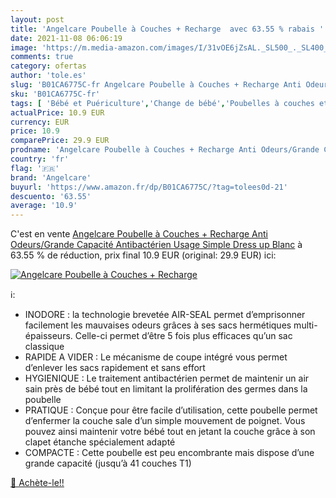 ```yaml
---
layout: post
title: 'Angelcare Poubelle à Couches + Recharge  avec 63.55 % rabais '
date: 2021-11-08 06:06:19
image: 'https://m.media-amazon.com/images/I/31vOE6jZsAL._SL500_._SL400_.jpg'
comments: true
category: ofertas
author: 'tole.es'
slug: 'B01CA6775C-fr Angelcare Poubelle à Couches + Recharge Anti Odeurs/Grande...'
sku: 'B01CA6775C-fr'
tags: [ 'Bébé et Puériculture','Change de bébé','Poubelles à couches et recharges','Poubelles à couches et seaux à langer','angelcare', ]
actualPrice: 10.9 EUR
currency: EUR
price: 10.9
comparePrice: 29.9 EUR
prodname: 'Angelcare Poubelle à Couches + Recharge Anti Odeurs/Grande Capacité Antibactérien Usage Simple Dress up Blanc'
country: 'fr'
flag: '🇫🇷'
brand: 'Angelcare'
buyurl: 'https://www.amazon.fr/dp/B01CA6775C/?tag=tolees0d-21'
descuento: '63.55'
average: '10.9'
---
```


C'est en vente [Angelcare Poubelle à Couches + Recharge Anti Odeurs/Grande Capacité Antibactérien Usage Simple Dress up Blanc](https://www.amazon.fr/dp/B01CA6775C/?tag=tolees0d-21)  à  63.55 % de réduction, prix final  10.9 EUR (original: 29.9 EUR) ici:

[![Angelcare Poubelle à Couches + Recharge ](https://m.media-amazon.com/images/I/31vOE6jZsAL._SL500_._SL400_.jpg)](https://www.amazon.fr/dp/B01CA6775C/?tag=tolees0d-21)

ℹ️:

- INODORE : la technologie brevetée AIR-SEAL permet d’emprisonner facilement les mauvaises odeurs grâces à ses sacs hermétiques multi-épaisseurs. Celle-ci permet d’être 5 fois plus efficaces qu’un sac classique
- RAPIDE A VIDER : Le mécanisme de coupe intégré vous permet d’enlever les sacs rapidement et sans effort
- HYGIENIQUE : Le traitement antibactérien permet de maintenir un air sain près de bébé tout en limitant la prolifération des germes dans la poubelle
- PRATIQUE : Conçue pour être facile d’utilisation, cette poubelle permet d’enfermer la couche sale d’un simple mouvement de poignet. Vous pouvez ainsi maintenir votre bébé tout en jetant la couche grâce à son clapet étanche spécialement adapté
- COMPACTE : Cette poubelle est peu encombrante mais dispose d’une grande capacité (jusqu’à 41 couches T1)

[🛒 Achète-le!!](https://www.amazon.fr/dp/B01CA6775C/?tag=tolees0d-21)
